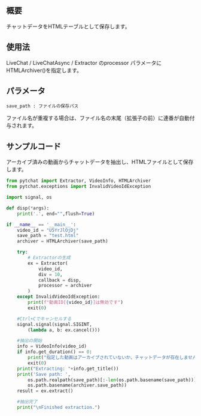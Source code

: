 ## 概要

チャットデータをHTMLテーブルとして保存します。

## 使用法

LiveChat / LiveChatAsync / Extractor のprocessor パラメータにHTMLArchiver()を指定します。

## パラメータ
```
save_path : ファイルの保存パス
```
ファイル名が重複する場合は、ファイル名の末尾（拡張子の前）に連番が自動付与されます。

## サンプルコード
アーカイブ済みの動画からチャットデータを抽出し、HTMLファイルとして保存します。<br>

```python
from pytchat import Extractor, VideoInfo, HTMLArchiver
from pytchat.exceptions import InvalidVideoIdException

import signal, os

def disp(*args):
    print('.', end="",flush=True)

if __name__ == '__main__':
    video_id = "U5YrJlOjDj"
    save_path = "test.html"
    archiver = HTMLArchiver(save_path)

    try:
        # Extractorの生成
        ex = Extractor(
            video_id,
            div = 10,
            callback = disp,
            processor = archiver
        )
    except InvalidVideoIdException:
        print(f"動画ID[{video_id}]は無効です")
        exit(0) 

    #Ctrl+Cでキャンセルする
    signal.signal(signal.SIGINT,  
        (lambda a, b: ex.cancel()))

    #抽出の開始
    info = VideoInfo(video_id)
    if info.get_duration() == 0:
        print("指定した動画はアーカイブされていないか、チャットデータが存在しません")
        exit(0)
    print("Extracting: "+info.get_title())
    print('Save path: ',
        os.path.realpath(save_path)[:-len(os.path.basename(save_path))] + 
        os.path.basename(archiver.save_path))
    result = ex.extract()

    #抽出完了
    print("\nFinished extraction.")
```